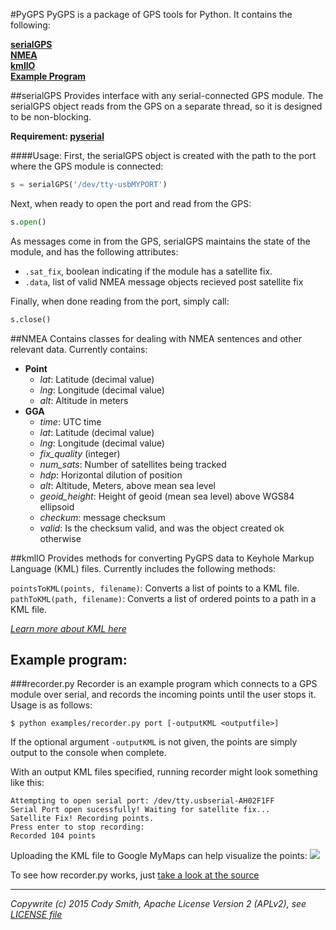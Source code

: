 #PyGPS
PyGPS is a package of GPS tools for Python. It contains the following:

**[serialGPS](#serialgps)**  
**[NMEA](#nmea)**  
**[kmlIO](#kmlio)**  
**[Example Program](#example-program)**  
  
  
##serialGPS
Provides interface with any serial-connected GPS module. The serialGPS object reads from the GPS on a separate thread, so it is designed to be non-blocking.

**Requirement: [pyserial](https://github.com/pyserial/pyserial)**

####Usage: 
First, the serialGPS object is created with the path to the port where the GPS module is connected:
```python
s = serialGPS('/dev/tty-usbMYPORT')
```
Next, when ready to open the port and read from the GPS:
```python
s.open()
```
As messages come in from the GPS, serialGPS maintains the state of the module, and has the following attributes:
 - ```.sat_fix```, boolean indicating if the module has a satellite fix.
 - ```.data```, list of valid NMEA message objects recieved post satellite fix
 
Finally, when done reading from the port, simply call:
```python
s.close()
```

##NMEA
Contains classes for dealing with NMEA sentences and other relevant data. Currently contains:
- **Point**
  - *lat*: Latitude (decimal value)
  - *lng*: Longitude (decimal value)
  - *alt*: Altitude in meters
- **GGA**
  - *time*: UTC time
  - *lat*: Latitude (decimal value)
  - *lng*: Longitude (decimal value)
  - *fix_quality* (integer)
  - *num_sats*: Number of satellites being tracked
  - *hdp*: Horizontal dilution of position
  - *alt*: Altitude, Meters, above mean sea level
  - *geoid_height*: Height of geoid (mean sea level) above WGS84 ellipsoid
  - *checkum*: message checksum
  - *valid*: Is the checksum valid, and was the object created ok otherwise

##kmlIO
Provides methods for converting PyGPS data to Keyhole Markup Language (KML) files. Currently includes the following methods:

`pointsToKML(points, filename)`: Converts a list of points to a KML file.  
`pathToKML(path, filename)`: Converts a list of ordered points to a path in a KML file.

*[Learn more about KML here](https://developers.google.com/kml/)*

## Example program:
###recorder.py
Recorder is an example program which connects to a GPS module over serial, and records the incoming points until the user stops it. Usage is as follows:

```
$ python examples/recorder.py port [-outputKML <outputfile>]
```

If the optional argument ```-outputKML``` is not given, the points are simply output to the console when complete.

With an output KML files specified, running recorder might look something like this:
```
Attempting to open serial port: /dev/tty.usbserial-AH02F1FF
Serial Port open sucessfully! Waiting for satellite fix...
Satellite Fix! Recording points.
Press enter to stop recording: 
Recorded 104 points
```
Uploading the KML file to Google MyMaps can help visualize the points:
<img src="http://i.imgur.com/UkWLIyS.png"/>

To see how recorder.py works, just [take a look at the source](examples/recorder.py)
- - -
*Copywrite (c) 2015 Cody Smith, Apache License Version 2 (APLv2), see [LICENSE file](LICENSE)*
